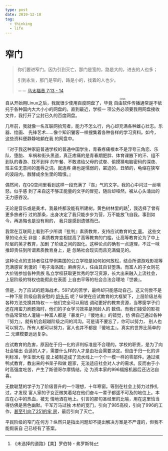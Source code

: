 ```yaml
---
type: post
date: 2019-12-10
tag:
  - thinking
  - life
---
```


# 窄门

> 你们要进窄门。因为引到灭亡，那门是宽的，路是大的，进去的人也多；
>
> 引到永生，那门是窄的，路是小的，找着的人也少。
>
> －－ [马太福音 7:13 - 14](https://www.biblegateway.com/passage/?search=%E9%A6%AC+%E5%A4%AA+%E7%A6%8F+%E9%9F%B3+7%3A13-23&version=CUVS) 

自从开始用Linux之后，我就很少使用百度网盘了，毕竟 <ruby>自由软件
<rt>FOSS</rt></ruby>传播通常是不依托于各种国内大大小小的网盘的。直到最近，学校一
项公务必须要我用网盘接收文件，我打开了尘封已久的百度网盘。

几年前，我就像一名互联网拾荒者，能力不怎么行，内心却充满各种雄心壮志。乐器、绘画、
先锋艺术……像个知识饕客一样搜集着各种各样的学习资料。如今，这些资料便静静地躺在我
的网盘中。

『对于我这种家庭普通学校的普通中国学生，青春疼痛根本不是浮夸三角恋、乐队、堕胎、
车祸和街头黑道，真正疼痛的是青春期肥胖、体育课腋下的汗、组不到队的春游、找不到伴
的午餐、不敢递给父母的试卷、偷摸猜电脑密码的深夜、班主任无意间的羞辱之词。就连疼
痛也是懦弱的，窘迫的，丑陋的，龟缩在狭窄的波段内，酦酵成余生里的暗恨。』

偶然间，在QQ空间里看到这样一段充满了『丧』气的文字。我的心中闪过一丝嗔怒，似乎感
到了来自这不够正能量的文字的冒犯，随后却哑然，被从心头涌出的无力感吞没。

无论是音乐或是美术，我最终都没能有所建树。黄色树林里的路[^1]，我选择了曾有更多旅者行
过的那条，出身决定了我只能步步为营，万不能放飞自我。事到如今，再追悔也是没有用的，
我只是感到遗憾而已。

我常在互联网上看到不少所谓『批判』素质教育，支持应试教育的[文
章](https://www.zhihu.com/question/46409419/answer/349490882)。 这些文章的论点无
非是：素质教育变相拔高了高等教育的门槛，让高等教育沦为了中上阶层的英才教育，加剧
了阶级之间的固化。这种论点的确有一点道理，不过一味推卸责任到所谓素质教育身上，是
忽略社会现实而且充满偏见的。

这种论点的支持者往往举例美国的公立学校是如何如何放松，结合所谓游戏影视等充满感官
刺激的『电子海洛因』麻痹穷人，任由其自甘堕落。而富人的子女则花大价钱参加各种贵族
私立学校获取更优秀的学习资源，长大出来融入上流社会，上层阶级的特权也能假此在表面
上自由平等的社会合法合理地『世袭』。

但是，为了应试的题海战术，597式的苦学，最终却只能感动自己。这又何尝不是一种下层
阶级自我安慰的 [奶头乐](https://zh.wikipedia.org/zh/%E5%A5%B6%E5%A4%B4%E4%B9%90)
呢？纵使在应试教育的大框架下，上层阶级总有各种方法兑换其特权－－他们完全可以用钱
调动更好的教育资源，当寒窗学子们还在用蛮力刷题海时，他们的子女学习效率是同龄人的
数倍。而我们接受的影视作品常常给人灌输一种富人都是『暴发户』『傻地主』的错觉，仿
佛自己通过各种『努力』，就有机会超越阶级之间的鸿沟。可是请不要忘了，你可以努力，
别人也可以努力，所有人都可以努力，富人也并不都是『傻地主』。真实的世界比简单的二
元建模要远远复杂。

应试教育的危害，原因在于归一化的评判标准是不合理的。学校的职责，是为了向社会输出
合适的人才，需要什么样的人才是由社会需要决定。但由于归一化的评判标准，学生很大程
度上被制造成了流水线上一个个一模一样的零部件。通过填鸭式教育，教出来的书呆子和做
题家，无法适应社会对人才的需求。反而由于小时高强度吃苦，产生了斯德哥尔摩情结，沦
为资本家的996福报机器后还沾沾自喜。

无数聪慧的学子为了阶级晋升的一个理想，十年寒窗。等到在社会上努力过挣扎过，才发现
富人家的子女正微笑着站在他们奋斗一辈子都遥不可及的地位上。本应在心中的热血，被无
情地洒在地上。引言的那句圣经里的比喻，用在这里恰当得仿佛是黑色幽默。千军万马过独
木桥的宽门，引向了985高校，引向了996的工作，[甚至引向了251的牢
房](https://www.zhihu.com/question/358741204/answer/918061922)，最后引向了灭亡。

平民阶级的窄门在何方？纵然只是指出问题却不提出解决方案是不严谨的，但我不能假装自
己已经有了答案。

[^1]: 《未选择的道路》【美】罗伯特・弗罗斯特
